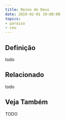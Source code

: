 ```yaml
---
title: Reino de Deus
date: 2019-02-01 19:00:00
topics:
- paraiso
- ceu
---
```


## Definição
todo

## Relacionado
todo

## Veja Também
TODO
